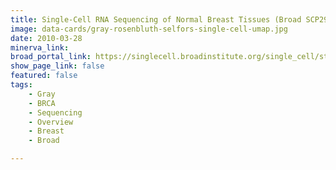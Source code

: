 ```yaml
---
title: Single-Cell RNA Sequencing of Normal Breast Tissues (Broad SCP2937)
image: data-cards/gray-rosenbluth-selfors-single-cell-umap.jpg
date: 2010-03-28
minerva_link:
broad_portal_link: https://singlecell.broadinstitute.org/single_cell/study/SCP2937
show_page_link: false
featured: false
tags:
    - Gray
    - BRCA
    - Sequencing
    - Overview
    - Breast
    - Broad

---
```

